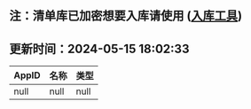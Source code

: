 ## 注：清单库已加密想要入库请使用 ([入库工具](https://github.com/BlankTMing/ManifestAutoUpdate/releases))

## 更新时间：2024-05-15 18:02:33
| AppID | 名称 | 类型  |
| :-------------------- | :----------------------------- | :----------- |
| null | null| null |
